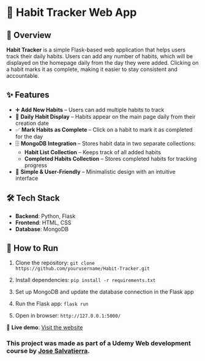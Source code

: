# 📅 Habit Tracker Web App

## 🚀 Overview
**Habit Tracker** is a simple Flask-based web application that helps users track their daily habits. Users can add any number of habits, which will be displayed on the homepage daily from the day they were added. Clicking on a habit marks it as complete, making it easier to stay consistent and accountable.

## ✨ Features
+ ➕ **Add New Habits** – Users can add multiple habits to track
+ 📌 **Daily Habit Display** – Habits appear on the main page daily from their creation date
+ ✅ **Mark Habits as Complete** – Click on a habit to mark it as completed for the day
+ 🗄 **MongoDB Integration** – Stores habit data in two separate collections:
  + **Habit List Collection** – Keeps track of all added habits
  + **Completed Habits Collection** – Stores completed habits for tracking progress
+ 🎯 **Simple & User-Friendly** – Minimalistic design with an intuitive interface

## 🛠️ Tech Stack
+ **Backend**: Python, Flask
+ **Frontend**: HTML, CSS
+ **Database**: MongoDB

## 📌 How to Run
1. Clone the repository:
   `git clone https://github.com/yourusername/Habit-Tracker.git`

2. Install dependencies:
   `pip install -r requirements.txt`

3. Set up MongoDB and update the database connection in the Flask app
4. Run the Flask app:
   `flask run`
5. Open in browser: `http://127.0.0.1:5000/`

📅 **Live demo**: [Visit the website](https://habit-tracker-b9zm.onrender.com)


### This project was made as part of a Udemy Web development course by [Jose Salvatierra](https://www.udemy.com/user/josesalvatierra/).
